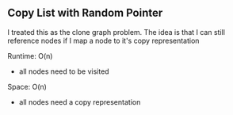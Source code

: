 ## Copy List with Random Pointer

I treated this as the clone graph problem. The idea is that I can still reference nodes if I map a node to it's copy representation

Runtime: O(n)
- all nodes need to be visited

Space: O(n)
- all nodes need a copy representation